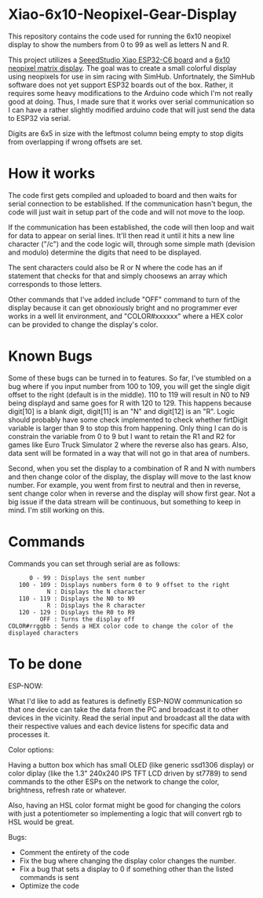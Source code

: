 # Xiao-6x10-Neopixel-Gear-Display
This repository contains the code used for running the 6x10 neopixel display to show the numbers from 0 to 99 as well as letters N and R.

This project utilizes a [SeeedStudio Xiao ESP32-C6 board](https://www.seeedstudio.com/Seeed-Studio-XIAO-ESP32C6-p-5884.html) and a [6x10 neopixel matrix display](https://www.seeedstudio.com/6x10-RGB-MATRIX-for-XIAO-p-5771.html). The goal was to create a small colorful display using neopixels for use in sim racing with SimHub. 
Unfortnately, the SimHub software does not yet support ESP32 boards out of the box. Rather, it requires some heavy modifications to the Arduino code which I'm not really good at doing. Thus, I made sure that it works over serial communication so I can have a rather slightly modified arduino code that will just send the data to ESP32 via serial. 

Digits are 6x5 in size with the leftmost column being empty to stop digits from overlapping if wrong offsets are set.

# How it works
The code first gets compiled and uploaded to board and then waits for serial connection to be established. If the communication hasn't begun, the code will just wait in setup part of the code and will not move to the loop. 

If the communication has been established, the code will then loop and wait for data to appear on serial lines. It'll then read it until it hits a new line character ("/c") and the code logic will, through some simple math (devision and modulo) determine the digits that need to be displayed. 

The sent characters could also be R or N where the code has an if statement that checks for that and simply choosews an array which corresponds to those letters. 

Other commands that I've added include "OFF" command to turn of the display because it can get obnoxiously bright and no programmer ever works in a well lit environment, and "COLOR#xxxxxx" where a HEX color can be provided to change the display's color. 

# Known Bugs
Some of these bugs can be turned in to features. 
So far, I've stumbled on a bug where if you input number from 100 to 109, you will get the single digit offset to the right (default is in the middle). 110 to 119 will result in N0 to N9 being displayd and same goes for R with 120 to 129. This happens because digit[10] is a blank digit, digit[11] is an "N" and digit[12] is an "R". Logic should probably have some check implemented to check whether firtDigit variable is larger than 9 to stop this from happening. Only thing I can do is constrain the variable from 0 to 9 but I want to retain the R1 and R2 for games like Euro Truck Simulator 2 where the reverse also has gears. Also, data sent will be formated in a way that will not go in that area of numbers. 

Second, when you set the display to a combination of R and N with numbers and then change color of the display, the display will move to the last know number. For example, you went from first to neutral and then in reverse, sent change color when in reverse and the display will show first gear. Not a big issue if the data stream will be continuous, but something to keep in mind. I'm still working on this. 

# Commands

Commands you can set through serial are as follows:
```
      0 - 99 : Displays the sent number
   100 - 109 : Displays numbers form 0 to 9 offset to the right
           N : Displays the N character
   110 - 119 : Displays the N0 to N9
           R : Displays the R character
   120 - 129 : Displays the R0 to R9
         OFF : Turns the display off
COLOR#rrggbb : Sends a HEX color code to change the color of the displayed characters
```

# To be done
ESP-NOW:

What I'd like to add as features is definetly ESP-NOW communication so that one device can take the data from the PC and broadcast it  to other devices in the vicinity. Read the serial input and broadcast all the data with their respective values and each device       listens for specific data and processes it. 

Color options: 

Having a button box which has small OLED (like generic ssd1306 display) or color diplay (like the 1.3" 240x240 IPS TFT LCD driven by     st7789) to send commands to the other ESPs on the network to change the color, brightness, refresh rate or whatever. 

Also, having an HSL color format might be good for changing the colors with just a potentiometer so implementing a logic that will convert rgb to HSL would be great.

Bugs:

- Comment the entirety of the code
- Fix the bug where changing the display color changes the number.
- Fix a bug that sets a display to 0 if something other than the listed commands is sent
- Optimize the code
